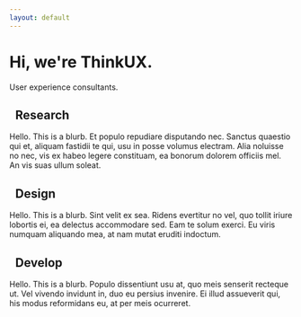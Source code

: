 ```yaml
---
layout: default
---
```

<div class="container">
  <div class="jumbotron">
    <h1 class="text-center">Hi, we're ThinkUX.</h1>
    <p class="text-center">User experience consultants.</p>
  </div>
  <div class="row">
    <div class="col-xs-12 col-lg-4">
      <h2 class="text-center"><i class="fa fa-flask" aria-hidden="true"></i>&ensp;Research</h2>
      <p>
        Hello. This is a blurb. Et populo repudiare disputando nec. Sanctus quaestio qui et, aliquam fastidii te qui, usu in posse 
        volumus electram. Alia noluisse no nec, vis ex habeo legere constituam, ea bonorum dolorem officiis mel. An vis suas ullum soleat.
      </p>
    </div>
    <div class="col-xs-12 col-lg-4">
      <h2 class="text-center"><i class="fa fa-pencil-square-o" aria-hidden="true"></i>&ensp;Design</h2>
      <p>
        Hello. This is a blurb. Sint velit ex sea. Ridens evertitur no vel, quo tollit iriure lobortis ei, ea delectus accommodare sed. 
        Eam te solum exerci. Eu viris numquam aliquando mea, at nam mutat eruditi indoctum.
      </p>
    </div>
    <div class="col-xs-12 col-lg-4">
      <h2 class="text-center"><i class="fa fa-code" aria-hidden="true"></i>&ensp;Develop</h2>
      <p>
        Hello. This is a blurb. Populo dissentiunt usu at, quo meis senserit recteque ut. Vel vivendo invidunt in, duo eu persius 
        invenire. Ei illud assueverit qui, his modus reformidans eu, at per meis ocurreret.
      </p>
    </div>
  </div>
</div>
